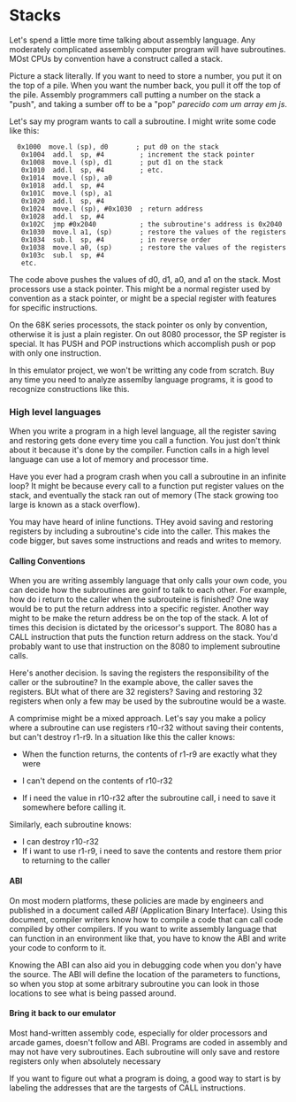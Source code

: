 # Stacks 

Let's spend a little more time talking about assembly language. Any moderately complicated assembly computer program will have subroutines. MOst CPUs by convention have a construct called a stack. 

Picture a stack literally. If you want to need to store a number, you put it on the top of a pile. When you want the number back, you pull it off the top of the pile. Assembly programmers call putting a number on the stack a "push", and taking a sumber off to be a "pop" _parecido com um array em js_. 

Let's say my program wants to call a subroutine. I might write some code like this: 

```assembly
  0x1000  move.l (sp), d0       ; put d0 on the stack    
   0x1004  add.l  sp, #4         ; increment the stack pointer    
   0x1008  move.l (sp), d1       ; put d1 on the stack    
   0x1010  add.l  sp, #4         ; etc.    
   0x1014  move.l (sp), a0    
   0x1018  add.l  sp, #4    
   0x101C  move.l (sp), a1    
   0x1020  add.l  sp, #4    
   0x1024  move.l (sp), #0x1030  ; return address    
   0x1028  add.l  sp, #4    
   0x102C  jmp #0x2040           ; the subroutine's address is 0x2040    
   0x1030  move.l a1, (sp)       ; restore the values of the registers    
   0x1034  sub.l  sp, #4         ; in reverse order    
   0x1038  move.l a0, (sp)       ; restore the values of the registers    
   0x103c  sub.l  sp, #4    
   etc.    
```
The code above pushes the values of d0, d1, a0, and a1 on the stack. Most processors use a stack pointer. This might be a normal register used by convention as a stack pointer, or might be a special register with features for specific instructions.

On the 68K series processots, the stack pointer os only by convention, otherwise it is just a plain register. On out 8080 processor, the SP register is special. It has PUSH and POP instructions which accomplish push or pop with only one instruction.

In this emulator project, we won't be writting any code from scratch. Buy any time you need to analyze assemlby language programs, it is good to recognize constructions like this.

### High level languages 

When you write a program in a high level language, all the register saving and restoring gets done every time you call a function. You just don't think about it because it's done by the compiler. Function calls in a high level language can use a lot of memory and processor time. 

Have you ever had a program crash when you call a subroutine in an infinite loop? It might be because every call to a function put register values on the stack, and eventually the stack ran out of memory (The stack growing too large is known as a stack overflow).

You may have heard of inline functions. THey avoid saving and restoring registers by including a subroutine's cide into the caller. This makes the code bigger, but saves some instructions and reads and writes to memory. 

#### Calling Conventions 

When you are writing assembly language that only calls your own code, you can decide how the subroutines are goinf to talk to each other. For example, how do i return to the caller when the subrouteine is finished? One way would be to put the return address into a specific register. Another way might to be make the return address be on the top of the stack. A lot of times this decision is dictated by the oricessor's support. The 8080 has a CALL instruction that puts the function return address on the stack. You'd probably want to use that instruction on the 8080 to implement subroutine calls. 

Here's another decision. Is saving the registers the responsibility of the caller or the subroutine? In the example above, the caller saves the registers. BUt what of there are 32 registers? Saving and restoring 32 registers when only a few may be used by the subroutine would be a waste. 

A comprimise might be a mixed approach. Let's say you make a policy where a subroutine can use registers r10-r32 without saving their contents, but can't destroy r1-r9. In a situation like this the caller knows: 

- When the function returns, the contents of r1-r9 are exactly what they were 

- I can't depend on the contents of r10-r32 

- If i need the value in r10-r32 after the subroutine call, i need to save it somewhere before calling it.

Similarly, each subroutine knows: 

- I can destroy r10-r32 
- If i want to use r1-r9, i need to save the contents and restore them prior to returning to the caller 

#### ABI 
On most modern platforms, these policies are made by engineers and published in a document called *ABI* (Application Binary Interface). Using this document, compiler writers know how to compile a code that can call code compiled by other compilers. If you want to write assembly language that can function in an environment like that, you have to know the ABI and write your code to conform to it.

Knowing the ABI can also aid you in debugging code when you don'y have the source. The ABI will define the location of the parameters to functions, so when you stop at some arbitrary subroutine you can look in those locations to see what is being passed around. 

#### Bring it back to our emulator 

Most hand-written assembly code, especially for older processors and arcade games, doesn't follow and ABI. Programs are coded in assembly and may not have very subroutines. Each subroutine will only save and restore registers only when  absolutely necessary

If you want to figure out what a program is doing, a good way to start is by labeling the addresses that are the targests of CALL instructions. 


